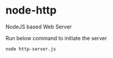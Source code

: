# node-http
NodeJS based Web Server 

Run below command to initiate the server

`node http-server.js `
